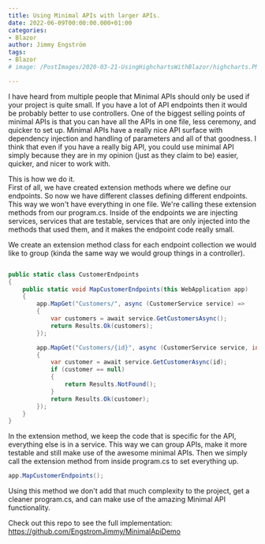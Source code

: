 ```yaml
---
title: Using Minimal APIs with larger APIs.
date: 2022-06-09T00:00:00.000+01:00
categories:
- Blazor
author: Jimmy Engström
tags:
- Blazor
# image: /PostImages/2020-03-21-UsingHighchartsWithBlazor/highcharts.PNG

---
```

 
I have heard from multiple people that Minimal APIs should only be used if your project is quite small. 
If you have a lot of API endpoints then it would be probably better to use controllers.
One of the biggest selling points of minimal APIs is that you can have all the APIs in one file, less ceremony, and quicker to set up.
Minimal APIs have a really nice API surface with dependency injection and handling of parameters and all of that goodness. I think that even if you have a really big API, you could use minimal API simply because they are in my opinion (just as they claim to be) easier, quicker, and nicer to work with.

This is how we do it.  
First of all, we have created extension methods where we define our endpoints. So now we have different classes defining different endpoints. This way we won't have everything in one file. We're calling these extension methods from our program.cs. Inside of the endpoints we are injecting services, services that are testable, services that are only injected into the methods that used them, and it makes the endpoint code really small.

We create an extension method class for each endpoint collection we would like to group (kinda the same way we would group things in a controller).

``` csharp

public static class CustomerEndpoints
{
    public static void MapCustomerEndpoints(this WebApplication app)
    {
        app.MapGet("Customers/", async (CustomerService service) =>
        {
            var customers = await service.GetCustomersAsync();
            return Results.Ok(customers);
        });

        app.MapGet("Customers/{id}", async (CustomerService service, int id) =>
        {
            var customer = await service.GetCustomerAsync(id);
            if (customer == null)
            {
                return Results.NotFound();
            }
            return Results.Ok(customer);
        });
    }
}
```
In the extension method, we keep the code that is specific for the API, everything else is in a service.
This way we can group APIs, make it more testable and still make use of the awesome minimal APIs.
Then we simply call the extension method from inside program.cs to set everything up.
``` csharp
app.MapCustomerEndpoints();
```

Using this method we don't add that much complexity to the project, get a cleaner program.cs, and can make use of the amazing Minimal API functionality.  

Check out this repo to see the full implementation: https://github.com/EngstromJimmy/MinimalApiDemo